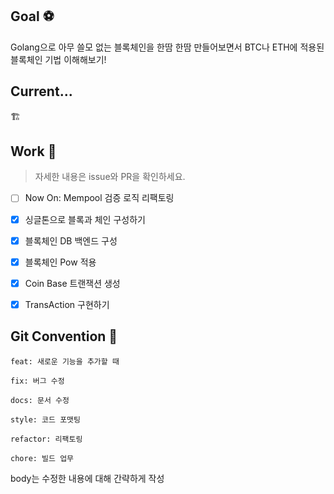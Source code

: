 ## Goal ⚽

Golang으로 아무 쓸모 없는 블록체인을 한땀 한땀 만들어보면서 BTC나 ETH에 적용된 블록체인 기법 이해해보기!

## Current...

🏗️

## Work 🏃

> 자세한 내용은 issue와 PR을 확인하세요.
> 
- [ ]  Now On: Mempool 검증 로직 리팩토링

- [x]  싱글톤으로 블록과 체인 구성하기
- [x]  블록체인 DB 백엔드 구성
- [x]  블록체인 Pow 적용
- [x]  Coin Base 트랜잭션 생성
- [x]  TransAction 구현하기

## Git Convention 🚀

```
feat: 새로운 기능을 추가할 때

fix: 버그 수정

docs: 문서 수정

style: 코드 포맷팅

refactor: 리팩토링

chore: 빌드 업무
```

body는 수정한 내용에 대해 간략하게 작성
